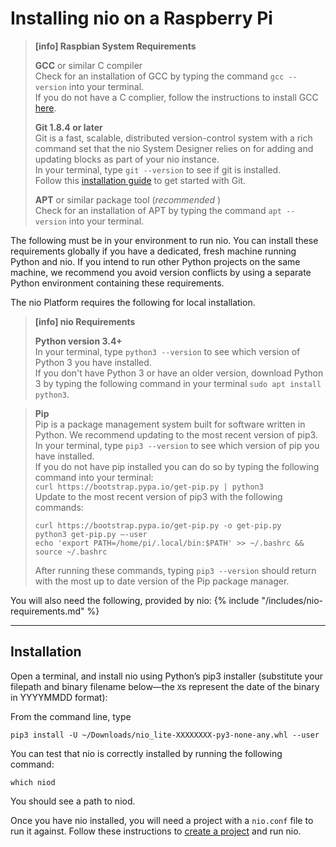# Installing nio on a <span class="allow-caps">Raspberry Pi</span>

> **[info] <span class="allow-caps">Raspbian</span> System Requirements**
>
> **GCC** or similar C compiler<br />
> Check for an installation of GCC by typing the command `gcc --version` into your terminal.<br>
> If you do not have a C complier, follow the instructions to install GCC [here](https://gcc.gnu.org/wiki/InstallingGCC).
>
> **Git 1.8.4 or later**<br />
>    Git is a fast, scalable, distributed version-control system with a rich command set that the nio System Designer relies on for adding and updating blocks as part of your nio instance.<br />
>    In your terminal, type `git --version` to see if git is installed.<br>
>    Follow this [installation guide](https://git-scm.com/book/en/v2/Getting-Started-Installing-Git) to get started with Git.
>
> **APT** or similar package tool (_recommended_ )<br />
> Check for an installation of APT by typing the command `apt --version` into your terminal.
>

The following must be in your environment to run nio. You can install these requirements globally if you have a dedicated, fresh machine running Python and nio. If you intend to run other Python projects on the same machine, we recommend you avoid version conflicts by using a separate Python environment containing these requirements.

The nio Platform requires the following for local installation.
> **[info] nio Requirements**
>
> **Python version 3.4+**<br />
>    In your terminal, type `python3 --version` to see which version of Python 3 you have installed.<br>
>    If you don't have Python 3 or have an older version, download Python 3 by typing the following command in your terminal `sudo apt install python3`.<br>

> **Pip**<br />
>    Pip is a package management system built for software written in Python. We recommend updating to the most recent version of pip3.<br>
>    In your terminal, type `pip3 --version` to see which version of pip you have installed.<br>
>    If you do not have pip installed you can do so by typing the following command into your terminal:<br> 
>   `curl https://bootstrap.pypa.io/get-pip.py | python3`<br>
>    Update to the most recent version of pip3 with the following commands: 
>```
>curl https://bootstrap.pypa.io/get-pip.py -o get-pip.py
>python3 get-pip.py —-user
>echo 'export PATH=/home/pi/.local/bin:$PATH' >> ~/.bashrc && source ~/.bashrc
>```
>   After running these commands, typing `pip3 --version` should return with the most up to date version of the Pip package manager.
>


You will also need the following, provided by nio:
{% include "/includes/nio-requirements.md" %}

---
## Installation

Open a terminal, and install nio using Python’s pip3 installer (substitute your filepath and binary filename below—the `X`s represent the date of the binary in YYYYMMDD format):

From the command line, type
```
pip3 install -U ~/Downloads/nio_lite-XXXXXXXX-py3-none-any.whl --user
```
You can test that nio is correctly installed by running the following command:
```
which niod
```
You should see a path to niod.

Once you have nio installed, you will need a project with a `nio.conf` file to run it against. Follow these instructions to [create a project](/running-nio) and run nio.
